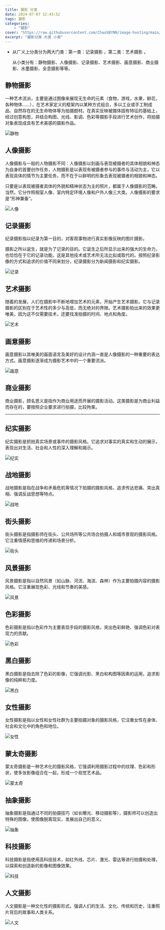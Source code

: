 ```yaml
---
title: 摄影 分类
date: 2024-07-07 12:43:52
tags: 摄影
categories:
    - "摄影"
cover: "https://raw.githubusercontent.com/ChaoSBYNN/image-hosting/main/photography/lens.webp"
excerpt: "摄影分类 大类 小类"
---
```



- 从广义上分类分为两大门类：第一类：记录摄影 ，第二类：艺术摄影 。
    
    从小类分有：静物摄影、人像摄影、记录摄影、艺术摄影、画意摄影、商业摄影、水墨摄影、全息摄影等等。
    

## 静物摄影

一种艺术流派，主要是通过图像来展现无生命的元素（食物，游戏，水果，鲜花，各种物体......），在艺术家定义的框架内以某种方式组合，多以工业或手工制成品、自然存在的无生命物体等为拍摄题材。在真实反映被摄体固有特征的基础上，经过创意构思，并结合构图、光线、影调、色彩等摄影手段进行艺术创作，将拍摄对象表现成具有艺术美感的摄影作品。

![静物](https://raw.githubusercontent.com/ChaoSBYNN/image-hosting/main/photography/20240707/2024070704.png)

## 人像摄影

人像摄影与一般的人物摄影不同：人像摄影以刻画与表现被摄者的具体相貌和神态为自身的首要创作任务，人物摄影是以表现有被摄者参与的事件与活动为主，它以表现具体的情节为主要任务，而不在于以鲜明的形象去表现被摄者的相貌和神态。

只要是以表现被摄者具体的外貌和精神状态为主的照片，都属于人像摄影的范畴。当然，它分作照相室人像、室内特定环境人像和户外人像三大类。人像摄影的要求是“形神兼备”。

![人像](https://raw.githubusercontent.com/ChaoSBYNN/image-hosting/main/photography/20240707/202407070A.png)

## 记录摄影

纪录摄影指以纪录为第一目的，对客观事物进行真实影像反映的图片摄影。

摄影之所以诞生，就是为了记录的目的。它诞生之后所显示出来的强大的生命力，也恰恰在于它的记录功能。这是其他技术或艺术所无法比拟或取代的。按照纪录影像的方式和追求的价值不同来划分，纪录摄影分为新闻摄影和纪实摄影。

![记录](https://raw.githubusercontent.com/ChaoSBYNN/image-hosting/main/photography/20240707/2024070701.png)

## 艺术摄影

随着的发展，人们在摄影中不断地增加艺术的元素，开始产生艺术摄影。它与记录摄影的区别在于艺术性的多少与高低，而无绝对的界限。艺术摄影拍出来的效果更唯美，因为这不仅需要技术，还要找准拍摄的时间、地点和角度。

![艺术](https://raw.githubusercontent.com/ChaoSBYNN/image-hosting/main/photography/20240707/2024070702.png)

## 画意摄影

画意摄影以其唯美的画面语言及美好的设计内涵一直是人像摄影的一种重要的表达方式。画意摄影逐渐成为摄影艺术中的一个重要流派。

![画意](https://raw.githubusercontent.com/ChaoSBYNN/image-hosting/main/photography/20240707/2024070706.png)

## 商业摄影

商业摄影，顾名思义是指作为商业用途而开展的摄影活动。这类摄影是为商业利益而存在的，要按照企业要求进行拍摄，比较拘束。

---

## 纪实摄影

纪实摄影是抓拍真实场景或事件的摄影风格。它追求对事实的真实和生动的展示，表现出对生活、社会和人性的深入理解和揭示。

![纪实](https://raw.githubusercontent.com/ChaoSBYNN/image-hosting/main/photography/20240707/2024070710.png)

## 战地摄影

战地摄影是指在战争和矛盾危机等情况下拍摄的摄影风格，追求传达悲痛、突出真相、强调反战思想等特点。

![战地](https://raw.githubusercontent.com/ChaoSBYNN/image-hosting/main/photography/20240707/2024070711.png)

## 街头摄影

街头摄影是指摄影师在街头、公共场所等公共场合拍摄人和城市景观的摄影风格。它注重情感和思维的传递和场景分析。

![街头](https://raw.githubusercontent.com/ChaoSBYNN/image-hosting/main/photography/20240707/2024070708.png)

## 风景摄影

风景摄影是指以自然风景（如山脉、河流、海滨、森林）作为主要拍摄内容的摄影风格。它注重展现色彩、光线和节奏的美感。

![风景](https://raw.githubusercontent.com/ChaoSBYNN/image-hosting/main/photography/20240707/2024070707.png)

## 色彩摄影

色彩摄影是指以色彩作为主要表现手段的摄影风格，突出色彩鲜艳、强调色彩对表现力的贡献。

![色彩](https://raw.githubusercontent.com/ChaoSBYNN/image-hosting/main/photography/20240707/2024070709.png)

## 黑白摄影

黑白摄影是指去除了色彩的影像，它强调光影、黑白和构图等因素的运用，追求影像的纯粹和力度。

![黑白](https://raw.githubusercontent.com/ChaoSBYNN/image-hosting/main/photography/20240707/20240714150007.png)

## 女性摄影

女性摄影是指以女性和女性社群为主要拍摄对象的摄影风格，它注重女性在身体、社会和文化中的角色和地位。

![女性](https://raw.githubusercontent.com/ChaoSBYNN/image-hosting/main/photography/20240707/2024070705.png)

## 蒙太奇摄影

蒙太奇摄影是一种艺术化的摄影风格，它强调利用摄影过程中的纹理、色彩和形状，使多张影像组合在一起，形成一个视觉艺术品。

![蒙太奇](https://raw.githubusercontent.com/ChaoSBYNN/image-hosting/main/photography/20240707/202407070C.png)

## 抽象摄影

抽象摄影是指通过不同的拍摄技巧（如长曝光、移动摄影等），摄影师可以创造出特殊的图像，使图像脱离现实，发展出自己的意义。

![抽象](https://raw.githubusercontent.com/ChaoSBYNN/image-hosting/main/photography/20240707/202407070F.png)

## 科技摄影

科技摄影是指使用高科技技术，如红外线、芯片、激光、雷达等进行拍摄和处理，以探索和创造新的影像和图像效果。

![科技](https://raw.githubusercontent.com/ChaoSBYNN/image-hosting/main/photography/20240707/202407070E.png)

## 人文摄影

人文摄影是一种文化性的摄影形式，强调人们的生活、文化、传统和历史，注重照片背后的故事和人类关系。

![人文](https://raw.githubusercontent.com/ChaoSBYNN/image-hosting/main/photography/20240707/202407070D.png)